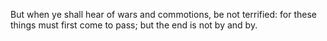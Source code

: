 But when ye shall hear of wars and commotions, be not terrified: for these things must first come to pass; but the end is not by and by.
